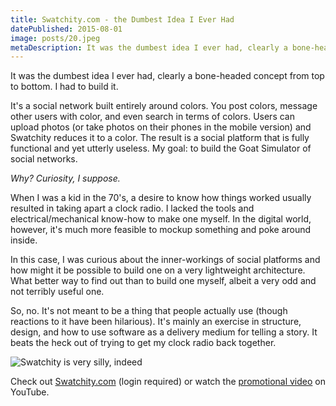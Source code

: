 ```yaml
---
title: Swatchity.com - the Dumbest Idea I Ever Had
datePublished: 2015-08-01
image: posts/20.jpeg
metaDescription: It was the dumbest idea I ever had, clearly a bone-headed concept from top to bottom. I had to build it. It's a social network built entirely around colors.
---
```


It was the dumbest idea I ever had, clearly a bone-headed concept from top to bottom. I had to build it.

It's a social network built entirely around colors. You post colors, message other users with color, and even search in terms of colors. Users can upload photos (or take photos on their phones in the mobile version) and Swatchity reduces it to a color. The result is a social platform that is fully functional and yet utterly useless. My goal: to build the Goat Simulator of social networks.

_Why? Curiosity, I suppose._

When I was a kid in the 70's, a desire to know how things worked usually resulted in taking apart a clock radio. I lacked the tools and electrical/mechanical know-how to make one myself. In the digital world, however, it's much more feasible to mockup something and poke around inside.

In this case, I was curious about the inner-workings of social platforms and how might it be possible to build one on a very lightweight architecture. What better way to find out than to build one myself, albeit a very odd and not terribly useful one.

So, no. It's not meant to be a thing that people actually use (though reactions to it have been hilarious). It's mainly an exercise in structure, design, and how to use software as a delivery medium for telling a story. It beats the heck out of trying to get my clock radio back together.

![Swatchity is very silly, indeed](https://ik.imagekit.io/cfoxkhvjb/posts/swatchity_512.png)

Check out [Swatchity.com](http://www.swatchity.com) (login required) or watch the [promotional video](https://www.youtube.com/watch?v=LE2m7X95csQ) on YouTube.
